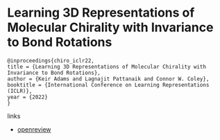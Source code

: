 # Learning 3D Representations of Molecular Chirality with Invariance to Bond Rotations

```
@inproceedings{chiro_iclr22,
title = {Learning 3D Representations of Molecular Chirality with Invariance to Bond Rotations},
author = {Keir Adams and Lagnajit Pattanaik and Connor W. Coley},
booktitle = {International Conference on Learning Representations (ICLR)},
year = {2022}
}
```

links
- [openreview](https://openreview.net/forum?id=hm2tNDdgaFK)
